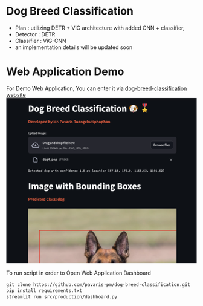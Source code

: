 # Dog Breed Classification
- Plan : utilizing DETR + ViG architecture with added CNN + classifier,
- Detector : DETR
- Classifier : ViG-CNN
- an implementation details will be updated soon

# Web Application Demo
For Demo Web Application, You can enter it via 
[dog-breed-classification website](https://oppai-dog-breed-classification.streamlit.app/)
![landing-page](src/production/web_image/landing_page.png)


To run script in order to Open Web Application Dashboard
```
git clone https://github.com/pavaris-pm/dog-breed-classification.git
pip install requirements.txt
streamlit run src/production/dashboard.py
```
